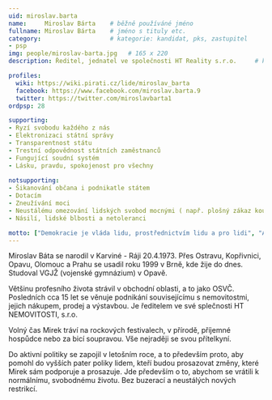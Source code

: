 ```yaml
---
uid: miroslav.barta
name:     Miroslav Bárta  	# běžně používáné jméno
fullname: Miroslav Bárta  	# jméno s tituly etc.
category:                 	# kategorie: kandidat, pks, zastupitel
- psp
img: people/miroslav-barta.jpg   # 165 x 220
description: Ředitel, jednatel ve společnosti HT Reality s.r.o.  	# kratký popis, max 160 znaků

profiles:
  wiki: https://wiki.pirati.cz/lide/miroslav_barta
  facebook: https://www.facebook.com/miroslav.barta.9
  twitter: https://twitter.com/miroslavbarta1
ordpsp: 28

supporting:
- Ryzí svobodu každého z nás
- Elektronizaci státní správy
- Transparentnost státu
- Trestní odpovědnost státních zaměstnanců
- Fungující soudní systém
- Lásku, pravdu, spokojenost pro všechny
 
notsupporting:
- Šikanování občana i podnikatle státem
- Dotacím
- Zneužívání moci
- Neustálému omezování lidských svobod mocnými ( např. plošný zákaz kouření apod.)
- Násilí, lidské blbosti a netoleranci

motto: ["Demokracie je vláda lidu, prostřednictvím lidu a pro lidi", "Abraham Lincoln"]
---
```


Miroslav Báta se narodil v Karviné - Ráji 20.4.1973. Přes Ostravu, Kopřivnici, Opavu, Olomouc a Prahu se usadil roku 1999 v Brně, kde žije do dnes. Studoval VGJŽ (vojenské gymnázium) v Opavě.
 
Většinu profesního života strávil v obchodní oblasti, a to jako OSVČ. Posledních cca 15 let se věnuje podnikání souvisejícímu s nemovitostmi, jejich nákupem, prodej a výstavbou. Je ředitelem ve své splečnosti HT NEMOVITOSTI, s.r.o.
 
Volný čas Mirek tráví na rockových festivalech, v přírodě, příjemné hospůdce nebo za bicí soupravou. Vše nejraději se svou přítelkyní.
 
Do aktivní politiky se zapojil v letošním roce, a to především proto, aby pomohl do vyšších pater poliky lidem, kteří budou prosazovat změny, které Mirek sám podporuje a prosazuje. Jde především o to, abychom se vrátili k normálnímu, svobodnému životu. Bez buzerací a neustálých nových restrikcí.
